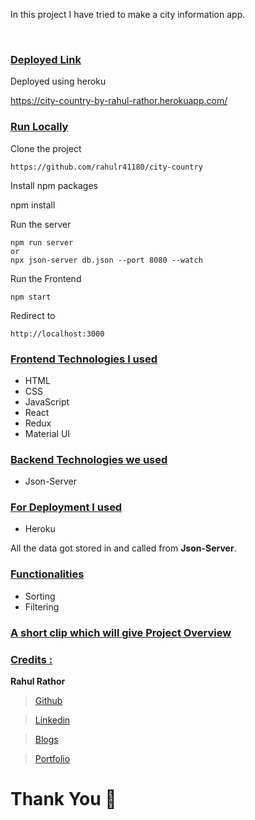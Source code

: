 
In this project I have tried to make a city information app.

<img src="https://miro.medium.com/max/2732/1*_Vbj0pohV90HMyRTwmFkSw.png" alt="" />

<img src="https://miro.medium.com/max/2732/1*PyPG1F71wd3BgIDFSSX93w.png" alt="" />

<img src="https://miro.medium.com/max/2732/1*lrlJvEBKaXfFl6nxUcBTNg.png" alt="" />

<img src="https://miro.medium.com/max/2732/1*eGgJBEqy0vqJSv-uU0J2WA.png" alt="" />

<img src="https://miro.medium.com/max/2732/1*P8Z9DKEe4adw0Y2HJAnKvg.png" alt="" />

<div style='page-break-after: always'></div>

### <u>Deployed Link</u>

Deployed using heroku 

<a href="https://city-country-by-rahul-rathor.herokuapp.com/">https://city-country-by-rahul-rathor.herokuapp.com/</a>

### <u>Run Locally</u>

Clone the project

```
https://github.com/rahulr41180/city-country
```

Install npm packages

npm install

Run the server

```
npm run server
or
npx json-server db.json --port 8080 --watch
```

Run the Frontend

```
npm start
```

Redirect to

```
http://localhost:3000
```

<div style='page-break-after: always'></div>

### <u>Frontend Technologies I used</u>

- HTML
- CSS
- JavaScript
- React
- Redux
- Material UI

### <u>Backend Technologies we used</u>

- Json-Server

### <u>For Deployment I used</u>

- Heroku

All the data got stored in and called from <b>Json-Server</b>.

<div style='page-break-after: always'></div>

### <u>Functionalities</u>

- Sorting
- Filtering

<div style='page-break-after: always'></div>

### <u>A short clip which will give Project Overview</u>


<div style='page-break-after: always'></div>

### <u>Credits :</u>

<b>Rahul Rathor</b>

> <a href="https://github.com/rahulr41180" target="_blank">Github</a>

> <a href="https://www.linkedin.com/in/rahul--rathor/" target="_blank">Linkedin</a>

> <a href="https://medium.com/@www.rahulr41180" target="_blank">Blogs</a>

> <a href="https://rahul-rathor-portfolio.vercel.app/" target="_blank">Portfolio</a>


# Thank You :sparkling_heart:
